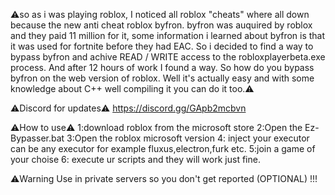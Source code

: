 ⚠️so as i was playing roblox, I noticed all roblox "cheats" where all down because the new anti cheat roblox byfron.
byfron was auquired by roblox and they paid 11 million for it, some information i learned about byfron is that it was used for fortnite before they had EAC.
So i decided to find a way to bypass byfron and achive READ / WRITE access to the robloxplayerbeta.exe process. And after 12 hours of work I found a way. So how do you bypass byfron on the web version of roblox. Well it's actually easy and with some knowledge about C++ well compiling it you can do it too.⚠

⚠️Discord for updates⚠️
https://discord.gg/GApb2mcbvn

⚠️How to use⚠️
1:download roblox from the microsoft store
2:Open the Ez-Bypasser.bat
3:Open the roblox microsoft version
4: inject your executor can be any executor for example fluxus,electron,furk etc.
5:join a game of your choise
6: execute ur scripts and they will work just fine.

⚠️Warning
Use in private servers so you don't get reported (OPTIONAL)
!!!

